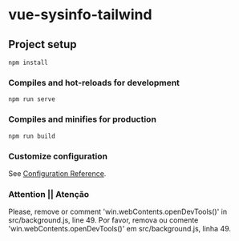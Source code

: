 # vue-sysinfo-tailwind

## Project setup
```
npm install
```

### Compiles and hot-reloads for development
```
npm run serve
```

### Compiles and minifies for production
```
npm run build
```

### Customize configuration
See [Configuration Reference](https://cli.vuejs.org/config/).

### Attention || Atenção

Please, remove or comment 'win.webContents.openDevTools()' in src/background.js, line 49.
Por favor, remova ou comente 'win.webContents.openDevTools()' em src/background.js, linha 49.

